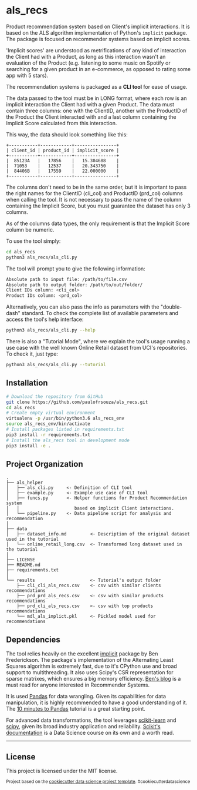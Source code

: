 als_recs
==============================

Product recommendation system based on Client's implicit interactions. It is based on the ALS algorithm implementation of Python's `implicit` package. The package is focused on recommender systems based on implicit scores. 

'Implicit scores' are understood as metrifications of any kind of interaction the Client had with a Product, as long as this interaction wasn't an evaluation of the Product (e.g. listening to some music on Spotify or searching for a given product in an e-commerce, as opposed to rating some app with 5 stars).

The recommendation systems is packaged as a **CLI tool** for ease of usage.

The data passed to the tool must be in LONG format, where each row is an
implicit interaction the Client had with a given Product. The data must
contain three columns: one with the ClientID, another with the ProductID
of the Product the Client interacted with and a last column containing the
Implicit Score calculated from this interaction.

This way, the data should look something like this:

    +-----------+------------+----------------+
    | client_id | product_id | implicit_score |
    +-----------+------------+----------------+
    |  85123A   |   17856    |   15.304688    |
    |  71053    |   12537    |   20.343750    |
    |  84406B   |   17559    |   22.000000    |
    +-----------+------------+----------------+           

The columns don't need to be in the same order, but it is important to 
pass the right names for the ClientID (cli_col) and ProductID (prd_col)
columns when calling the tool. It is not necessary to pass the name of the
column containing the Implicit Score, but you must guarantee the dataset 
has only 3 columns.

As of the columns data types, the only requirement is that the Implicit
Score column be numeric.

To use the tool simply:

```sh
cd als_recs
python3 als_recs/als_cli.py
```

The tool will prompt you to give the following information:
```sh
Absolute path to input file: /path/to/file.csv
Absolute path to output folder: /path/to/out/folder/
Client IDs column: <cli_col>
Product IDs column: <prd_col>
```

Alternatively, you can also pass the info as parameters with the "double-dash" standard. To check the complete list of available parameters and access the tool's help interface:

```sh
python3 als_recs/als_cli.py --help
```

There is also a "Tutorial Mode", where we explain the tool's usage running a use case with the well known Online Retail dataset from UCI's repositories. To check it, just type:

```sh
python3 als_recs/als_cli.py --tutorial
```

Installation
------------

```sh
# Download the repository from GitHub
git clone https://github.com/paulofrsouza/als_recs.git
cd als_recs
# Create empty virtual environment
virtualenv -p /usr/bin/python3.6 als_recs_env
source als_recs_env/bin/activate
# Install packages listed in requirements.txt
pip3 install -r requirements.txt
# Install the als_recs tool in development mode
pip3 install -e .
```

Project Organization
------------
    .
    ├── als_helper
    │   ├── als_cli.py     <- Definition of CLI tool
    │   ├── example.py     <- Example use case of CLI tool
    │   ├── funcs.py       <- Helper functions for Product Recommendation system 
    │   │                     based on implicit Client interactions.
    │   └── pipeline.py    <- Data pipeline script for analysis and recommendation
    │
    ├── data
    │   ├── dataset_info.md         <- Description of the original dataset used in the tutorial
    │   └── online_retail_long.csv  <- Transformed long dataset used in the tutorial
    │
    ├── LICENSE
    ├── README.md
    ├── requirements.txt
    │
    └── results                     <- Tutorial's output folder
        ├── cli_cli_als_recs.csv    <- csv with similar clients recommendations
        ├── prd_prd_als_recs.csv    <- csv with similar products recommendations
        ├── prd_cli_als_recs.csv    <- csv with top products recommendations
        └── mdl_als_implict.pkl     <- Pickled model used for recommendations
    

Dependencies
------------

The tool relies heavily on the excellent [implicit](https://github.com/benfred/implicit) package by Ben Frederickson. The package's implementation of the Alternating Least Squares algorithm is extremely fast, due to it's CPython use and broad support to multithreading. It also uses Scipy's CSR representation for sparse matrixes, which ensures a big memory efficiency. [Ben's blog](https://www.benfrederickson.com/matrix-factorization/) is a must read for anyone interested in Recommender Systems.

It is used [Pandas](https://pandas.pydata.org/pandas-docs/stable/index.html) for data wrangling. Given its capabilities for data manipulation, it is highly recommended to have a good understanding of it. The [10 minutes to Pandas](https://pandas.pydata.org/pandas-docs/stable/user_guide/10min.html) tutorial is a great starting point.

For advanced data transformations, the tool leverages [scikit-learn](https://scikit-learn.org/stable/index.html) and [scipy](https://www.scipy.org/docs.html), given its broad industry application and reliability. [Scikit's documentation](https://scikit-learn.org/stable/getting_started.html) is a Data Science course on its own and a worth read.

--------

License
-------
This project is licensed under the MIT license.

<p><small>Project based on the <a target="_blank" href="https://drivendata.github.io/cookiecutter-data-science/">cookiecutter data science project template</a>. #cookiecutterdatascience</small></p>
